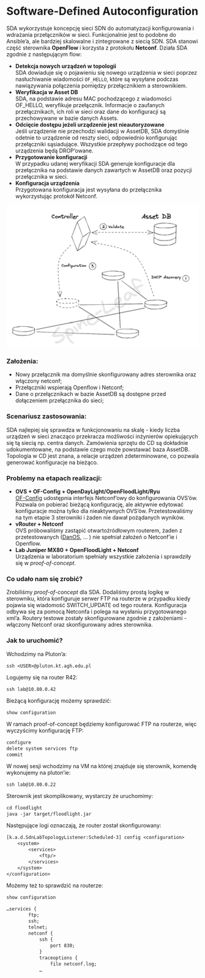 # Software-Defined Autoconfiguration

SDA wykorzystuje koncepcję sieci SDN do automatyzacji konfigurowania i wdrażania przełączników w sieci. Funkcjonalnie jest to podobne do Ansible’a, ale bardziej skalowalne i zintegrowane z siecią SDN. SDA stanowi część sterownika **OpenFlow** i korzysta z protokołu **Netconf**. Działa SDA zgodnie z następującym flow:

  * **Detekcja nowych urządzeń w topologii** \
SDA dowiaduje się o pojawieniu się nowego urządzenia w sieci poprzez nasłuchiwanie wiadomości `OF_HELLO`, które są wysyłane podczas nawiązywania połączenia pomiędzy przełącznikiem a sterownikiem. 
  * **Weryfikacja w Asset DB** \
  SDA, na podstawie adresu MAC pochodzącego z wiadomości OF_HELLO, weryfikuje przełącznik. Informacje o zaufanych przełącznikach, ich roli w sieci oraz dane do konfiguracji są przechowywane w bazie danych Assets.
  * **Odcięcie dostępu jeżeli urządzenie jest nieautoryzowane** \
  Jeśli urządzenie nie przechodzi walidacji w AssetDB, SDA domyślnie odetnie to urządzenie od reszty sieci, odpowiednio konfigurując przełączniki sąsiadujące. Wszystkie przepływy pochodzące od tego urządzenia będą DROP’owane.
  * **Przygotowanie konfiguracji** \
  W przypadku udanej weryfikacji SDA generuje konfiguracje dla przełącznika na podstawie danych zawartych w AssetDB oraz pozycji przełącznika w sieci.
  * **Konfiguracja urządzenia** \
  Przygotowana konfiguracja jest wysyłana do przełącznika wykorzystując protokół Netconf. 

![alt text](https://github.com/mmuravytskyi/sd-autoconfig/blob/main/static/shceme-sdn.png "SDN")

### Założenia: 
  * Nowy przełącznik ma domyślnie skonfigurowany adres sterownika oraz włączony netconf;
  * Przełączniki wspierają Openflow i Netconf; 
  * Dane o przełącznikach w bazie AssetDB są dostępne przed dołączeniem przełącznika do sieci;

### Scenariusz zastosowania:
  SDA najlepiej się sprawdza w funkcjonowaniu na skalę - kiedy liczba urządzeń w sieci znacząco przekracza możliwości inżynierów opiekujących się tą siecią np. centra danych. Zamówienia sprzętu do CD są dokładnie udokumentowane, na podstawie czego może powstawać baza AssetDB. Topologia w CD jest znana, a relacje urządzeń zdeterminowane, co pozwala generować konfiguracje na bieżąco. 

### Problemy na etapach realizacji: 
  * **OVS + OF-Config + OpenDayLight/OpenFloodLight/Ryu** \
  [OF-Config](https://github.com/openvswitch/of-config) udostępnia interfejs Netconf’owy do konfigurowania OVS’ów. Pozwala on pobierać bieżącą konfigurację, ale aktywnie edytować konfiguracje można tylko dla nieaktywnych OVS’ów. Przetestowaliśmy na tym etapie 3 sterowniki i żaden nie dawał pożądanych wyników.
  * **vRouter + Netconf** \
  OVS próbowaliśmy zastąpić otwartoźródłowym routerem, żaden z przetestowanych ([DanOS](https://www.danosproject.org), … ) nie spełniał założeń o Netconf’ie i Openflow.
  * **Lab Juniper MX80 + OpenFloodLight + Netconf** \
  Urządzenia w laboratorium spełniały wszystkie założenia i sprawdziły się w *proof-of-concept*.
  
### Co udało nam się zrobić?
  Zrobiliśmy *proof-of-concept* dla SDA. Dodaliśmy prostą logikę w sterowniku, która konfiguruje serwer FTP na routerze w przypadku kiedy pojawia się wiadomość SWITCH_UPDATE od tego routera. Konfiguracja odbywa się za pomocą Netconfa i polega na wysłaniu przygotowanego xml’a. Routery testowe zostały skonfigurowane zgodnie z założeniami - włączony Netconf oraz skonfigurowany adres sterownika.
  
  
### Jak to uruchomić?
Wchodzimy na Pluton’a:
```
ssh <USER>@pluton.kt.agh.edu.pl
```
Logujemy się na router R42:
```
ssh lab@10.80.0.42
```
Bieżącą konfigurację możemy sprawdzić:
```
show configuration
```
W ramach proof-of-concept będziemy konfigurować FTP na routerze, więc wyczyścimy konfigurację FTP:
```
configure
delete system services ftp
commit
```
W nowej sesji wchodzimy na VM na której znajduje się sterownik, komendę wykonujemy na pluton’ie:
```
ssh lab@10.80.0.22
```
Sterownik jest skomplikowany, wystarczy że uruchomimy:
```
cd floodlight
java -jar target/floodlight.jar
```
Następujące logi oznaczają, że router został skonfigurowany:
```
[k.a.d.SdnLabTopologyListener:Scheduled-3] config <configuration>
    <system>
        <services>
            <ftp/>
        </services>
    </system>
</configuration>
```
Możemy też to sprawdzić na routerze: 
```
show configuration
```
```
…services {
        ftp;
        ssh;
        telnet;
        netconf {                       
            ssh {
                port 830;
            }
            traceoptions {
                file netconf.log;
            …
```
